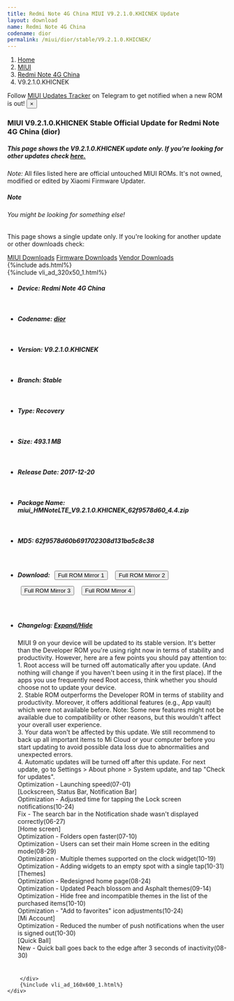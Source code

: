 ```yaml
---
title: Redmi Note 4G China MIUI V9.2.1.0.KHICNEK Update
layout: download
name: Redmi Note 4G China
codename: dior
permalink: /miui/dior/stable/V9.2.1.0.KHICNEK/
---
```

<nav aria-label="breadcrumb">
    <ol class="breadcrumb">
        <li class="breadcrumb-item"><a href="/">Home</a></li>
        <li class="breadcrumb-item"><a href="/miui/">MIUI</a></li>
        <li class="breadcrumb-item"><a href="/miui/dior/">Redmi Note 4G China</a></li>
        <li class="breadcrumb-item active" aria-current="page">V9.2.1.0.KHICNEK</li>
    </ol>
</nav>
<div class="alert alert-primary alert-dismissible fade show" role="alert">
    Follow <a href="https://t.me/MIUIUpdatesTracker" class="alert-link">MIUI Updates Tracker</a> on Telegram to get
    notified when a new ROM is out!
    <button type="button" class="close" data-dismiss="alert" aria-label="Close">
        <span aria-hidden="true">&times;</span>
    </button>
</div>
<div class="col-12 mx-auto">
    <h3 class="title bg-light p-2 rounded">MIUI V9.2.1.0.KHICNEK Stable Official Update for Redmi Note 4G China (dior)</h3>
    <h5>This page shows the V9.2.1.0.KHICNEK update only. If you're looking for other updates check
        <a href="/miui/dior/">here.</a></h5>
    <p><i>Note: </i>All files listed here are official untouched MIUI ROMs.
        It's not owned, modified or edited by Xiaomi Firmware Updater.</p>
    <div class="card">
        <div class="card-body">
            <h5 class="card-title">Note</h5>
            <h6 class="card-subtitle mb-2 text-muted">You might be looking for something else!</h6>
            <p class="card-text">This page shows a single update only.
                If you're looking for another update or other downloads check:</p>
            <a href="/miui/" class="card-link">MIUI Downloads</a>
            <a href="/firmware/" class="card-link">Firmware Downloads</a>
            <a href="/vendor/" class="card-link">Vendor Downloads</a>
        </div>
    </div>
    {%include ads.html%}
    <div class="row justify-content-center">
        <div class="col-10" id="downloads">
                    <div class="card card-body">
            {%include vli_ad_320x50_1.html%}
            <ul class="list-unstyled">
                <li style="padding-bottom: 10px;">
                    <h5><b>Device: </b>Redmi Note 4G China</h5>
                </li>
                <li style="padding-bottom: 10px;">
                    <h5><b>Codename: </b> <a href="/miui/dior/" target="_blank">dior</a> </h5>
                </li>
                <li style="padding-bottom: 10px;">
                    <h5><b>Version: </b>V9.2.1.0.KHICNEK</h5>
                </li>
                <li style="padding-bottom: 10px;">
                    <h5><b>Branch: </b>Stable</h5>
                </li>
                <li style="padding-bottom: 10px;">
                    <h5><b>Type: </b>Recovery</h5>
                </li>
                <li style="padding-bottom: 10px;">
                    <h5><b>Size: </b>493.1 MB</h5>
                </li>
                <li style="padding-bottom: 10px;">
                    <h5><b>Release Date: </b>2017-12-20</h5>
                </li>
                <li style="padding-bottom: 10px;">
                    <h5><b>Package Name: </b><span id="filename" class="text-dark">miui_HMNoteLTE_V9.2.1.0.KHICNEK_62f9578d60_4.4.zip</span></h5>
                </li>
                <li style="padding-bottom: 10px;">
                    <h5><b>MD5: </b><span id="md5" class="text-muted">62f9578d60b691702308d131ba5c8c38</span></h5>
                </li>
                <li style="padding-bottom: 10px;">
                    <h5><b>Download: </b> <button type="button" id="download" class="btn btn-primary" style="margin: 7px;" onclick="window.open('https://bigota.d.miui.com/V9.2.1.0.KHICNEK/miui_HMNoteLTE_V9.2.1.0.KHICNEK_62f9578d60_4.4.zip', '_blank');"><i class="fa fa-download"></i> Full ROM Mirror 1</button> <button type="button" id="download" class="btn btn-primary" style="margin: 7px;" onclick="window.open('https://ks3orig.bigota.d.miui.com/V9.2.1.0.KHICNEK/miui_HMNoteLTE_V9.2.1.0.KHICNEK_62f9578d60_4.4.zip', '_blank');"><i class="fa fa-download"></i> Full ROM Mirror 2</button> <button type="button" id="download" class="btn btn-primary" style="margin: 7px;" onclick="window.open('https://airtel.bigota.d.miui.com/V9.2.1.0.KHICNEK/miui_HMNoteLTE_V9.2.1.0.KHICNEK_62f9578d60_4.4.zip', '_blank');"><i class="fa fa-download"></i> Full ROM Mirror 3</button> <button type="button" id="download" class="btn btn-primary" style="margin: 7px;" onclick="window.open('https://hugeota.d.miui.com/V9.2.1.0.KHICNEK/miui_HMNoteLTE_V9.2.1.0.KHICNEK_62f9578d60_4.4.zip', '_blank');"><i class="fa fa-download"></i> Full ROM Mirror 4</button></h5>
                </li>
                <li style="padding-bottom: 10px;">
                    <h5><b>Changelog: </b><a href="#dior_1_changelog" data-toggle="collapse" role="button"
                            aria-expanded="false" aria-controls="dior_1_changelog"> <i class="fa fa-arrow-down"
                                aria-hidden="true"></i> Expand/Hide</a></h5>
                    <div class="collapse" id="dior_1_changelog">
                        <p id="changelog_text">MIUI 9 on your device will be updated to its stable version. It's better than the Developer ROM you're using right now in terms of stability and productivity. However, here are a few points you should pay attention to: <br>1. Root access will be turned off automatically after you update. (And nothing will change if you haven't been using it in the first place). If the apps you use frequently need Root access, think whether you should choose not to update your device. <br>2. Stable ROM outperforms the Developer ROM in terms of stability and productivity. Moreover, it offers additional features (e.g., App vault) which were not available before. Note: Some new features might not be available due to compatibility or other reasons, but this wouldn't affect your overall user experience. <br>3. Your data won't be affected by this update. We still recommend to back up all important items to Mi Cloud or your computer before you start updating to avoid possible data loss due to abnormalities and unexpected errors. <br>4. Automatic updates will be turned off after this update. For next update, go to Settings > About phone > System update, and tap "Check for updates". <br>Optimization - Launching speed(07-01)<br>[Lockscreen, Status Bar, Notification Bar]<br>Optimization - Adjusted time for tapping the Lock screen notifications(10-24)<br>Fix - The search bar in the Notification shade wasn't displayed correctly(06-27)<br>[Home screen]<br>Optimization - Folders open faster(07-10)<br>Optimization - Users can set their main Home screen in the editing mode(08-29)<br>Optimization - Multiple themes supported on the clock widget(10-19)<br>Optimization - Adding widgets to an empty spot with a single tap(10-31)<br>[Themes]<br>Optimization - Redesigned home page(08-24)<br>Optimization - Updated Peach blossom and Asphalt themes(09-14)<br>Optimization - Hide free and incompatible themes in the list of the purchased items(10-10)<br>Optimization - "Add to favorites" icon adjustments(10-24)<br>[Mi Account]<br>Optimization - Reduced the number of push notifications when the user is signed out(10-30)<br>[Quick Ball]<br>New - Quick ball goes back to the edge after 3 seconds of inactivity(08-30)</p>
                    </div>
                </li>
            </ul>
        </div>

        </div>
        {%include vli_ad_160x600_1.html%}
    </div>
</div>
